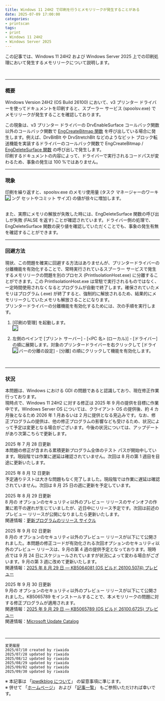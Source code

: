 ```yaml
---
title: Windows 11 24H2 で印刷を行うとメモリリークが発生することがある
date: 2025-07-09 17:00:00
categories:
- printscan
tags:
- print
- Windows 11 24H2
- Windows Server 2025
---
```

この記事では、Windows 11 24H2 および Windows Server 2025 上での印刷処理において発生するメモリリークについて説明します。
<!-- more -->  
<br>

***
### 概要
Windows Version 24H2 (OS Build 26100) において、v3 プリンター ドライバーを使ってドキュメントを印刷すると、スプーラー サービス (spoolsv.exe) でメモリリークが発生することを確認しております。　　

この現象は、v3 プリンター ドライバーの DrvEnableSurface コールバック関数以外のコールバック関数で [EngCreateBitmap 関数](https://learn.microsoft.com/ja-jp/windows/win32/api/winddi/nf-winddi-engcreatebitmap) を呼び出している場合に発生します。例えば、DrvBitBlt や DrvStretchBlt などのようなビット ブロック転送機能を実装するドライバーのコールバック関数で EngCreateBitmap / [EngDeleteSurface 関数](https://learn.microsoft.com/ja-jp/windows/win32/api/winddi/nf-winddi-engdeletesurface) の呼び出しで発生します。  
印刷するドキュメントの内容によって、ドライバーで実行されるコードパスが変わるため、事象の発生は 100 %ではありません。
<br>  

  
***  
### 現象
印刷を繰り返すと、spoolsv.exe のメモリ使用量 (タスク マネージャーのワーキング セットやコミット サイズ) の値が徐々に増加します。
   <img src="https://jpwdkblog.github.io/images/print-memleak-issue/taskmgr.png" align="left" border="1"><br clear="left">
<br>

  
また、実際にメモリの解放が失敗した時には、EngDeleteSurface 関数の呼び出しが失敗 (FALSE を返す) ことが確認されています。ドライバー側の処理で、EngDeleteSurface 関数の戻り値を確認していただくことでも、事象の発生有無を確認することができます。
<br>  


***  
### 回避方法
現状、この問題を確実に回避する方法はありませんが、プリンタードライバーの分離機能を有効化することで、常時実行されているスプーラー サービスで発生するメモリリークの問題を別のプロセス (PrintIsolationHost.exe) に分離することができます。この PrintIsolationHost.exe は常駐で実行されるものではなく、一定時間使用されなくなるとプログラムが自動で終了します。確保されていたメモリはプログラム (.exe) が終了すると、強制的に解放されるため、結果的にメモリリークしていたメモリも解放さることになります。  
プリンタードライバーの分離機能を有効化するためには、次の手順を実行します。

1. [印刷の管理] を起動します。  
<img src="https://jpwdkblog.github.io/images/print-memleak-issue/printmgmt.png" align="left" border="1"><br clear="left">  

2. 左側のペインで [プリント サーバー] - [<PC 名> (ローカル)] - [ドライバー] の順に展開します。対象のプリンタードライバーを右クリックして [ドライバーの分離の設定] - [分離] の順にクリックして機能を有効化します。
<img src="https://jpwdkblog.github.io/images/print-memleak-issue/isolation.png" align="left" border="1"><br clear="left">    
<br>


***
### 状況
本問題は、Windows における GDI の問題であると認識しており、現在修正作業行っております。  
現時点で、Windows 11 24H2 に対する修正は 2025 年 9 月の提供を目標に作業中です。Windows Server OS については、クライアント OS の提供後、約 4 カ月後となるため 2026 年 1 月あるいは 2 月に提供となる見込みです。なお、修正プログラムの提供は、他の修正プログラムの影響なども受けるため、状況によって予定は変更となる場合がございます。今後の状況については、アップデートがあり次第こちらで更新します。  
  
2025 年 7 月 28 日更新  
本問題の修正が含まれる累積更新プログラム全体のテスト パスが開始中しています。現段階では作業に遅延は確認されていません。次回は 8 月の第 1 週目を目途に更新いたします。

2025 年 8 月 12 日更新  
予定通りテストは大きな問題もなく完了しました。現段階では作業に遅延は確認されていません。次回は 8 月 25 日の週に更新を予定しています。

2025 年 8 月 29 日更新  
8 月の オプションのセキュリティ以外のプレビュー リリースのサインオフの作業に若干の遅れが生じていましたが、近日中にリリース予定です。次回は前述のプレビュー リリースが公開になりましたら更新いたします。  
関連情報：[更新プログラムのリリース サイクル](https://learn.microsoft.com/ja-jp/windows/deployment/update/release-cycle)  

2025 年 9 月 02 日更新  
8 月の オプションのセキュリティ以外のプレビュー リリースが以下にて公開されました。本問題の修正コードが有効化される次回オプションのセキュリティ以外のプレビュー リリースは、9 月の第 4 週の提供予定となっております。現時点では 9 月 24 日にスケジュールされていますが状況によって変わる場合がございます。9 月の第 3 週に改めて更新いたします。  
関連情報：[2025 年 8 月 29 日 — KB5064081 (OS ビルド 26100.5074) プレビュー](https://support.microsoft.com/ja-jp/help/5064081)

2025 年 9 月 30 日更新  
9 月の オプションのセキュリティ以外のプレビュー リリースが以下にて公開されました。KB5065789 をインストールすることで、本メモリリークの問題に対する修正プログラムが適用されます。   
関連情報：[2025 年 9 月 29 日 — KB5065789 (OS ビルド 26100.6725) プレビュー](https://support.microsoft.com/ja-jp/help/5065789)  
関連情報：[Microsoft Update Catalog](https://www.catalog.update.microsoft.com/Search.aspx?q=KB5065789)  

<!--Original 57827011-->
<!--Parent 55401107/2025.08D-->

<br>



***
`変更履歴`  
`2025/07/10 created by riwaida`  
`2025/07/28 updated by riwaida`  
`2025/08/12 updated by riwaida`  
`2025/08/29 updated by riwaida`  
`2025/09/02 updated by riwaida`  
`2025/09/30 updated by riwaida`  

※ 本記事は 「[jpwdkblog について](https://jpwdkblog.github.io/blog/2020/01/01/aobut-jpwdkblog/)」 の留意事項に準じます。  
※ 併せて 「[ホームページ](https://jpwdkblog.github.io/blog/)」 および 「[記事一覧](https://jpwdkblog.github.io/blog/archives/)」 もご参照いただければ幸いです。  




